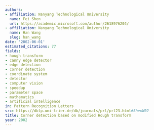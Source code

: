 ```yaml
---
authors:
- affiliation: Nanyang Technological University
  name: Fei Shen
  url: https://academic.microsoft.com/author/2618976204/
- affiliation: Nanyang Technological University
  name: Han Wang
  slug: han_wang
date: '2002-06-01'
estimated_citations: 77
fields:
- hough transform
- canny edge detector
- edge detection
- corner detection
- coordinate system
- detector
- computer vision
- speedup
- parameter space
- mathematics
- artificial intelligence
in: Pattern Recognition Letters
src: https://dblp.uni-trier.de/db/journals/prl/prl23.html#ShenW02
title: Corner detection based on modified Hough transform
year: 2002
---
```

